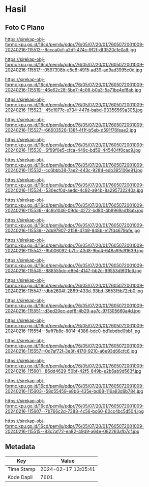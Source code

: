 # Hasil

## Foto C Plano

https://sirekap-obj-formc.kpu.go.id/16cd/pemilu/pdpr/76/05/07/20/01/7605072001009-20240216-115512--8ccca0cf-a2df-474c-9f2f-df3520c1e0a9.jpg

https://sirekap-obj-formc.kpu.go.id/16cd/pemilu/pdpr/76/05/07/20/01/7605072001009-20240216-115517--0597308b-c5c8-4915-ad39-ad9ad3995c0d.jpg

https://sirekap-obj-formc.kpu.go.id/16cd/pemilu/pdpr/76/05/07/20/01/7605072001009-20240216-115519--46e62c28-5be7-4c06-b0a3-5a71be4ef8ab.jpg

https://sirekap-obj-formc.kpu.go.id/16cd/pemilu/pdpr/76/05/07/20/01/7605072001009-20240216-115523--45c1077c-e734-447d-babd-93356569a305.jpg

https://sirekap-obj-formc.kpu.go.id/16cd/pemilu/pdpr/76/05/07/20/01/7605072001009-20240216-115527--66603526-138f-4f1f-b5eb-d591f76feae2.jpg

https://sirekap-obj-formc.kpu.go.id/16cd/pemilu/pdpr/76/05/07/20/01/7605072001009-20240216-115530--6f99f0e5-cfca-449c-bd59-445404f0cac9.jpg

https://sirekap-obj-formc.kpu.go.id/16cd/pemilu/pdpr/76/05/07/20/01/7605072001009-20240216-115532--cc6bbb38-7ae2-443c-9284-edb395106e91.jpg

https://sirekap-obj-formc.kpu.go.id/16cd/pemilu/pdpr/76/05/07/20/01/7605072001009-20240216-115534--530ecf0d-aedd-4c92-a94b-8a295732240a.jpg

https://sirekap-obj-formc.kpu.go.id/16cd/pemilu/pdpr/76/05/07/20/01/7605072001009-20240216-115536--4c9b1046-09dc-4272-bd80-4b9969ad18ab.jpg

https://sirekap-obj-formc.kpu.go.id/16cd/pemilu/pdpr/76/05/07/20/01/7605072001009-20240216-115539--2db97907-2158-4749-848b-e17fd4679bfe.jpg

https://sirekap-obj-formc.kpu.go.id/16cd/pemilu/pdpr/76/05/07/20/01/7605072001009-20240216-115542--9b006092-b7fc-43d8-9bc4-648a99d91639.jpg

https://sirekap-obj-formc.kpu.go.id/16cd/pemilu/pdpr/76/05/07/20/01/7605072001009-20240216-115545--888555dc-e8e4-4147-bb2c-99553d9f01c6.jpg

https://sirekap-obj-formc.kpu.go.id/16cd/pemilu/pdpr/76/05/07/20/01/7605072001009-20240216-115547--dbb2604f-2869-433d-93bd-3653f5b72cb0.jpg

https://sirekap-obj-formc.kpu.go.id/16cd/pemilu/pdpr/76/05/07/20/01/7605072001009-20240216-115551--d3ed20ec-aef8-4b29-aa7c-97f305660a4d.jpg

https://sirekap-obj-formc.kpu.go.id/16cd/pemilu/pdpr/76/05/07/20/01/7605072001009-20240216-115554--5aff7b8c-8014-4386-bdc0-bd1ebdbd0bb1.jpg

https://sirekap-obj-formc.kpu.go.id/16cd/pemilu/pdpr/76/05/07/20/01/7605072001009-20240216-115557--0d7af72f-3e3f-4178-9210-a6e93d66cfc6.jpg

https://sirekap-obj-formc.kpu.go.id/16cd/pemilu/pdpr/76/05/07/20/01/7605072001009-20240216-115601--86dd4629-50bf-42f5-849b-e2b6ab9d563f.jpg

https://sirekap-obj-formc.kpu.go.id/16cd/pemilu/pdpr/76/05/07/20/01/7605072001009-20240216-115603--58d55459-e8b6-435e-bd68-116a93d6b784.jpg

https://sirekap-obj-formc.kpu.go.id/16cd/pemilu/pdpr/76/05/07/20/01/7605072001009-20240216-115607--7b766c2d-7388-4c56-bc60-60cc4bc5d504.jpg

https://sirekap-obj-formc.kpu.go.id/16cd/pemilu/pdpr/76/05/07/20/01/7605072001009-20240216-115515--83c2af72-ea82-49d9-a64e-082263afb7cf.jpg


## Metadata

| Key        | Value               |
| ---------- | ------------------- |
| Time Stamp | 2024-02-17 13:05:41 |
| Kode Dapil | 7601                |




